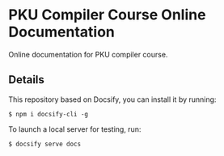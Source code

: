 # PKU Compiler Course Online Documentation

Online documentation for PKU compiler course.

## Details

This repository based on Docsify, you can install it by running:

```
$ npm i docsify-cli -g
```

To launch a local server for testing, run:

```
$ docsify serve docs
```

